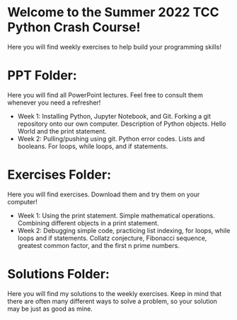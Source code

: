# Welcome to the Summer 2022 TCC Python Crash Course!

Here you will find weekly exercises to help build your programming skills!

# PPT Folder:
Here you will find all PowerPoint lectures. Feel free to consult them whenever you need a refresher!

  - Week 1: Installing Python, Jupyter Notebook, and Git. Forking a git repository onto our own computer. Description of Python objects. Hello World and the print statement.
  - Week 2: Pulling/pushing using git. Python error codes. Lists and booleans. For loops, while loops, and if statements.

# Exercises Folder:
Here you will find exercises. Download them and try them on your computer!

  - Week 1: Using the print statement. Simple mathematical operations. Combining different objects in a print statement.
  - Week 2: Debugging simple code, practicing list indexing, for loops, while loops and if statements. Collatz conjecture, Fibonacci sequence, greatest common factor, and the first n prime numbers.

# Solutions Folder:
Here you will find my solutions to the weekly exercises. Keep in mind that there are often many different ways to solve a problem, so your solution may be just as good as mine.

